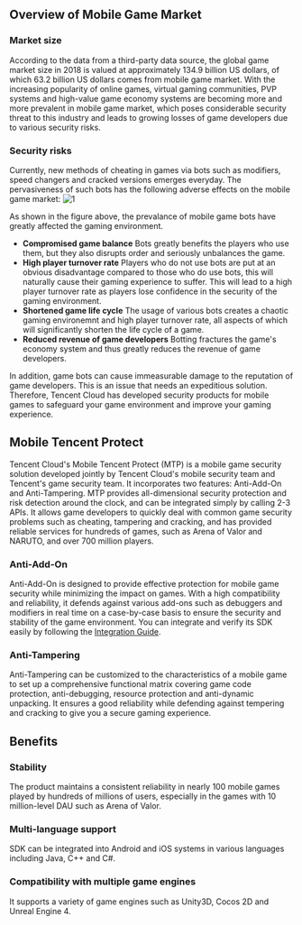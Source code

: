 [//]: # (chinagitpath:XXXXX)

## Overview of Mobile Game Market
### Market size
According to the data from a third-party data source, the global game market size in 2018 is valued at approximately 134.9 billion US dollars, of which 63.2 billion US dollars comes from mobile game market. With the increasing popularity of online games, virtual gaming communities, PVP systems and high-value game economy systems are becoming more and more prevalent in mobile game market, which poses considerable security threat to this industry and leads to growing losses of game developers due to various security risks.

### Security risks
Currently, new methods of cheating in games via bots such as modifiers, speed changers and cracked versions emerges everyday. The pervasiveness of such bots has the following adverse effects on the mobile game market:
![1](https://main.qcloudimg.com/raw/e69879869b151d2c4eefbb60c096d292.png)

As shown in the figure above, the prevalance of mobile game bots have greatly affected the gaming environment.
- **Compromised game balance**
Bots greatly benefits the players who use them, but they also disrupts order and seriously unbalances the game.
- **High player turnover rate**
Players who do not use bots are put at an obvious disadvantage compared to those who do use bots, this will naturally cause their gaming experience to suffer. This will lead to a high player turnover rate as players lose confidence in the security of the gaming environment.
- **Shortened game life cycle**
The usage of various bots creates a chaotic gaming environemnt and high player turnover rate, all aspects of which will significantly shorten the life cycle of a game. 
- **Reduced revenue of game developers**
Botting fractures the game's economy system and thus greatly reduces the revenue of game developers.

In addition, game bots can cause immeasurable damage to the reputation of game developers. This is an issue that needs an expeditious solution. Therefore, Tencent Cloud has developed security products for mobile games to safeguard your game environment and improve your gaming experience.

## Mobile Tencent Protect
Tencent Cloud's Mobile Tencent Protect (MTP) is a mobile game security solution developed jointly by Tencent Cloud's mobile security team and Tencent's game security team. It incorporates two features: Anti-Add-On and Anti-Tampering. MTP provides all-dimensional security protection and risk detection around the clock, and can be integrated simply by calling 2-3 APIs. It allows game developers to quickly deal with common game security problems such as cheating, tampering and cracking, and has provided reliable services for hundreds of games, such as Arena of Valor and NARUTO, and over 700 million players.

### Anti-Add-On
Anti-Add-On is designed to provide effective protection for mobile game security while minimizing the impact on games. With a high compatibility and reliability, it defends against various add-ons such as debuggers and modifiers in real time on a case-by-case basis to ensure the security and stability of the game environment. You can integrate and verify its SDK easily by following the [Integration Guide](https://cloud.tencent.com/document/product/654/14478).

### Anti-Tampering
Anti-Tampering can be customized to the characteristics of a mobile game to set up a comprehensive functional matrix covering game code protection, anti-debugging, resource protection and anti-dynamic unpacking. It ensures a good reliability while defending against tempering and cracking to give you a secure gaming experience.

## Benefits
### Stability
The product maintains a consistent reliability in nearly 100 mobile games played by hundreds of millions of users, especially in the games with 10 million-level DAU such as Arena of Valor.
### Multi-language support
SDK can be integrated into Android and iOS systems in various languages including Java, C++ and C#.
### Compatibility with multiple game engines
It supports a variety of game engines such as Unity3D, Cocos 2D and Unreal Engine 4.

